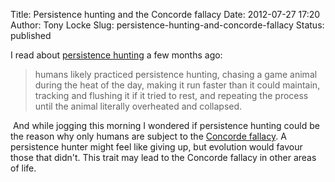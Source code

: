 Title: Persistence hunting and the Concorde fallacy
Date: 2012-07-27 17:20
Author: Tony Locke
Slug: persistence-hunting-and-concorde-fallacy
Status: published

I read about [persistence hunting](http://phys.org/news95954919.html) a few months ago:  

> humans likely practiced persistence hunting, chasing a game animal during the heat of the day, making it run faster than it could maintain, tracking and flushing it if it tried to rest, and repeating the process until the animal literally overheated and collapsed.

 And while jogging this morning I wondered if persistence hunting could be the reason why only humans are subject to the [Concorde fallacy](http://en.wikipedia.org/wiki/Sunk_costs). A persistence hunter might feel like giving up, but evolution would favour those that didn't. This trait may lead to the Concorde fallacy in other areas of life.  
